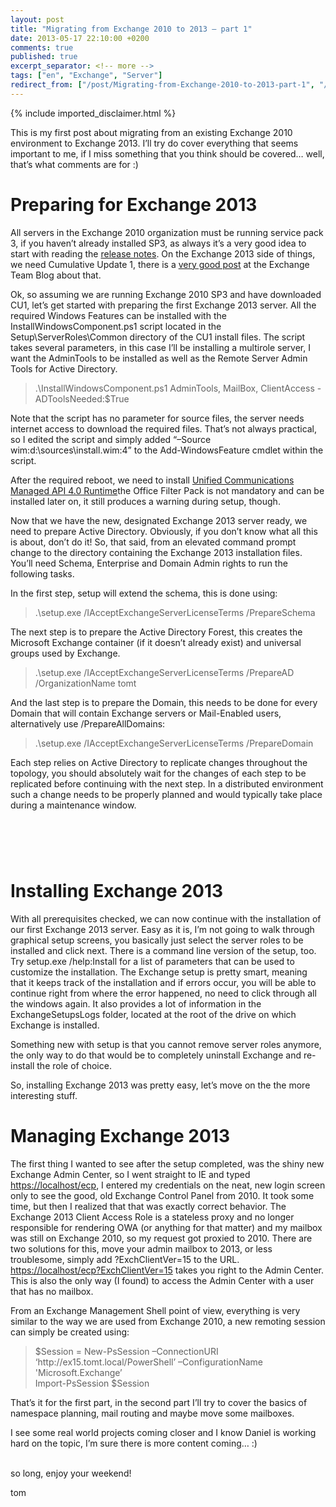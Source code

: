 ```yaml
---
layout: post
title: "Migrating from Exchange 2010 to 2013 – part 1"
date: 2013-05-17 22:10:00 +0200
comments: true
published: true
excerpt_separator: <!-- more -->
tags: ["en", "Exchange", "Server"]
redirect_from: ["/post/Migrating-from-Exchange-2010-to-2013-part-1", "/post/migrating-from-exchange-2010-to-2013-part-1"]
---
```

<!-- more -->
{% include imported_disclaimer.html %}
<p>This is my first post about migrating from an existing Exchange 2010 environment to Exchange 2013. I&rsquo;ll try do cover everything that seems important to me, if I miss something that you think should be covered&hellip; well, that&rsquo;s what comments are for :)</p>
<h1>Preparing for Exchange 2013</h1>
<p>All servers in the Exchange 2010 organization must be running service pack 3, if you haven&rsquo;t already installed SP3, as always it&rsquo;s a very good idea to start with reading the <a href="http://technet.microsoft.com/en-us/library/jj965774(v=exchg.141).aspx">release notes</a>. On the Exchange 2013 side of things, we need Cumulative Update 1, there is a <a href="http://blogs.technet.com/b/exchange/archive/2013/04/02/released-exchange-server-2013-rtm-cumulative-update-1.aspx">very good post</a> at the Exchange Team Blog about that.</p>
<p>Ok, so assuming we are running Exchange 2010 SP3 and have downloaded CU1, let&rsquo;s get started with preparing the first Exchange 2013 server. All the required Windows Features can be installed with the InstallWindowsComponent.ps1 script located in the Setup\ServerRoles\Common directory of the CU1 install files. The script takes several parameters, in this case I&rsquo;ll be installing a multirole server, I want the AdminTools to be installed as well as the Remote Server Admin Tools for Active Directory.</p>
<blockquote>
<p>.\InstallWindowsComponent.ps1 AdminTools, MailBox, ClientAccess -ADToolsNeeded:$True</p>
</blockquote>
<p>Note that the script has no parameter for source files, the server needs internet access to download the required files. That&rsquo;s not always practical, so I edited the script and simply added &ldquo;&ndash;Source wim:d:\sources\install.wim:4&rdquo; to the Add-WindowsFeature cmdlet within the script.</p>
<p>After the required reboot, we need to install <a href="http://www.microsoft.com/en-us/download/details.aspx?id=34992">Unified Communications Managed API 4.0 Runtime</a>the Office Filter Pack is not mandatory and can be installed later on, it still produces a warning during setup, though.</p>
<p>Now that we have the new, designated Exchange 2013 server ready, we need to prepare Active Directory. Obviously, if you don&rsquo;t know what all this is about, don&rsquo;t do it! So, that said, from an elevated command prompt change to the directory containing the Exchange 2013 installation files. You&rsquo;ll need Schema, Enterprise and Domain Admin rights to run the following tasks.</p>
<p>In the first step, setup will extend the schema, this is done using:</p>
<blockquote>
<p>.\setup.exe /IAcceptExchangeServerLicenseTerms /PrepareSchema</p>
</blockquote>
<p>The next step is to prepare the Active Directory Forest, this creates the Microsoft Exchange container (if it doesn&rsquo;t already exist) and universal groups used by Exchange.</p>
<blockquote>
<p>.\setup.exe /IAcceptExchangeServerLicenseTerms /PrepareAD /OrganizationName tomt</p>
</blockquote>
<p>And the last step is to prepare the Domain, this needs to be done for every Domain that will contain Exchange servers or Mail-Enabled users, alternatively use /PrepareAllDomains:</p>
<blockquote>
<p>.\setup.exe /IAcceptExchangeServerLicenseTerms /PrepareDomain</p>
</blockquote>
<p>Each step relies on Active Directory to replicate changes throughout the topology, you should absolutely wait for the changes of each step to be replicated before continuing with the next step. In a distributed environment such a change needs to be properly planned and would typically take place during a maintenance window.</p>
<h1>&nbsp;</h1>
<h1>Installing Exchange 2013</h1>
<p>With all prerequisites checked, we can now continue with the installation of our first Exchange 2013 server. Easy as it is, I&rsquo;m not going to walk through graphical setup screens, you basically just select the server roles to be installed and click next. There is a command line version of the setup, too. Try setup.exe /help:Install for a list of parameters that can be used to customize the installation. The Exchange setup is pretty smart, meaning that it keeps track of the installation and if errors occur, you will be able to continue right from where the error happened, no need to click through all the windows again. It also provides a lot of information in the ExchangeSetupsLogs folder, located at the root of the drive on which Exchange is installed.</p>
<p>Something new with setup is that you cannot remove server roles anymore, the only way to do that would be to completely uninstall Exchange and re-install the role of choice.</p>
<p>So, installing Exchange 2013 was pretty easy, let&rsquo;s move on the the more interesting stuff.</p>
<h1>Managing Exchange 2013</h1>
<p>The first thing I wanted to see after the setup completed, was the shiny new Exchange Admin Center, so I went straight to IE and typed <a href="https://localhost/ecp">https://localhost/ecp</a>, I entered my credentials on the neat, new login screen only to see the good, old Exchange Control Panel from 2010. It took some time, but then I realized that that was exactly correct behavior. The Exchange 2013 Client Access Role is a stateless proxy and no longer responsible for rendering OWA (or anything for that matter) and my mailbox was still on Exchange 2010, so my request got proxied to 2010. There are two solutions for this, move your admin mailbox to 2013, or less troublesome, simply add ?ExchClientVer=15 to the URL. <a href="https://localhost/ecp?ExchClientVer=15">https://localhost/ecp?ExchClientVer=15</a> takes you right to the Admin Center. This is also the only way (I found) to access the Admin Center with a user that has no mailbox.</p>
<p>From an Exchange Management Shell point of view, everything is very similar to the way we are used from Exchange 2010, a new remoting session can simply be created using:</p>
<blockquote>
<p>$Session = New-PsSession &ndash;ConnectionURI &lsquo;http://ex15.tomt.local/PowerShell&rsquo; &ndash;ConfigurationName 'Microsoft.Exchange&rsquo; <br />Import-PsSession $Session</p>
</blockquote>
<p>That&rsquo;s it for the first part, in the second part I&rsquo;ll try to cover the basics of namespace planning, mail routing and maybe move some mailboxes.</p>
<p>I see some real world projects coming closer and I know Daniel is working hard on the topic, I&rsquo;m sure there is more content coming&hellip; :)</p>
<p><br />so long, enjoy your weekend!</p>
<p>tom</p>
